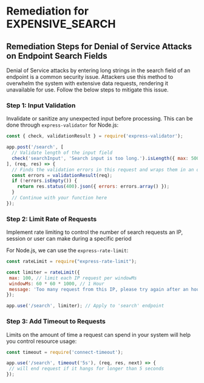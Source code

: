 # Remediation for EXPENSIVE_SEARCH

## Remediation Steps for Denial of Service Attacks on Endpoint Search Fields
Denial of Service attacks by entering long strings in the search field of an endpoint is a common security issue. Attackers use this method to overwhelm the system with extensive data requests, rendering it unavailable for use.
Follow the below steps to mitigate this issue.

### Step 1: Input Validation
Invalidate or sanitize any unexpected input before processing. This can be done through `express-validator` for Node.js:

```javascript
const { check, validationResult } = require('express-validator');

app.post('/search', [
  // Validate length of the input field
  check('searchInput', 'Search input is too long.').isLength({ max: 500 })
], (req, res) => {
  // Finds the validation errors in this request and wraps them in an object with handy functions
  const errors = validationResult(req);
  if (!errors.isEmpty()) {
    return res.status(400).json({ errors: errors.array() });
  }
  // Continue with your function here
});
```
### Step 2: Limit Rate of Requests
Implement rate limiting to control the number of search requests an IP, session or user can make during a specific period

For Node.js, we can use the `express-rate-limit`:

```javascript
const rateLimit = require("express-rate-limit");

const limiter = rateLimit({
 max: 100, // limit each IP request per windowMs
 windowMs: 60 * 60 * 1000, // 1 Hour
 message: 'Too many request from this IP, please try again after an hour'
});

app.use('/search', limiter); // Apply to 'search' endpoint
```
### Step 3: Add Timeout to Requests
Limits on the amount of time a request can spend in your system will help you control resource usage:

```javascript
const timeout = require('connect-timeout'); 

app.use('/search', timeout('5s'), (req, res, next) => {
 // will end request if it hangs for longer than 5 seconds
});
```